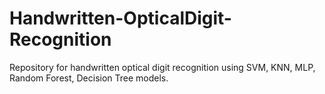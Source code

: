 # Handwritten-OpticalDigit-Recognition
Repository for handwritten optical digit recognition using SVM, KNN, MLP, Random Forest, Decision Tree models.

